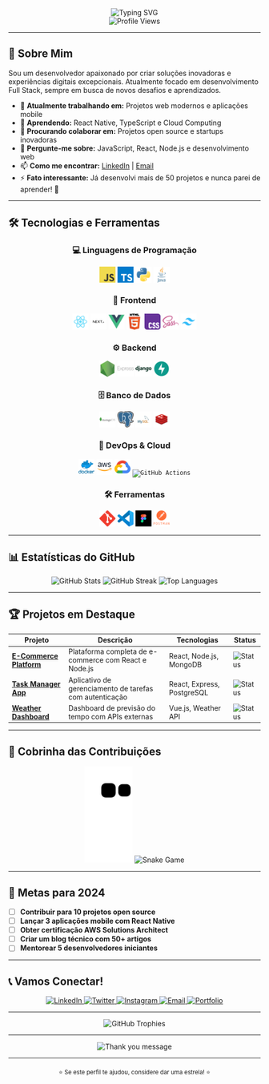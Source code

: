 <div align="center">
  <img src="https://readme-typing-svg.herokuapp.com?font=Fira+Code&weight=500&size=28&pause=1000&color=6366F1&center=true&vCenter=true&width=435&lines=Ol%C3%A1!+Eu+sou+Matheus+%F0%9F%91%8B;Desenvolvedor+Full+Stack+%F0%9F%92%BB;Apaixonado+por+tecnologia+%F0%9F%9A%80" alt="Typing SVG" />
</div>

<div align="center">
  <img src="https://komarev.com/ghpvc/?username=matheus489&style=flat-square&color=6366F1" alt="Profile Views" />
</div>

---

## 🚀 Sobre Mim

Sou um desenvolvedor apaixonado por criar soluções inovadoras e experiências digitais excepcionais. Atualmente focado em desenvolvimento Full Stack, sempre em busca de novos desafios e aprendizados.

- 🔭 **Atualmente trabalhando em:** Projetos web modernos e aplicações mobile
- 🌱 **Aprendendo:** React Native, TypeScript e Cloud Computing
- 👯 **Procurando colaborar em:** Projetos open source e startups inovadoras
- 💬 **Pergunte-me sobre:** JavaScript, React, Node.js e desenvolvimento web
- 📫 **Como me encontrar:** [LinkedIn](https://linkedin.com/in/seu-perfil) | [Email](mailto:seu-email@exemplo.com)
- ⚡ **Fato interessante:** Já desenvolvi mais de 50 projetos e nunca parei de aprender! 🚀

---

## 🛠️ Tecnologias e Ferramentas

<div align="center">
  
### 💻 Linguagens de Programação
<code><img height="32" src="https://raw.githubusercontent.com/github/explore/80688e429a7d4ef2fca1e82350fe8e3517d3494d/topics/javascript/javascript.png" alt="Javascript"/></code>
<code><img height="32" src="https://raw.githubusercontent.com/github/explore/80688e429a7d4ef2fca1e82350fe8e3517d3494d/topics/typescript/typescript.png" alt="Typescript"/></code>
<code><img height="32" src="https://raw.githubusercontent.com/github/explore/80688e429a7d4ef2fca1e82350fe8e3517d3494d/topics/python/python.png" alt="Python"/></code>
<code><img height="32" src="https://raw.githubusercontent.com/github/explore/80688e429a7d4ef2fca1e82350fe8e3517d3494d/topics/java/java.png" alt="Java"/></code>

### 🎨 Frontend
<code><img height="32" src="https://raw.githubusercontent.com/github/explore/80688e429a7d4ef2fca1e82350fe8e3517d3494d/topics/react/react.png" alt="React"/></code>
<code><img height="32" src="https://raw.githubusercontent.com/github/explore/80688e429a7d4ef2fca1e82350fe8e3517d3494d/topics/nextjs/nextjs.png" alt="Next.js"/></code>
<code><img height="32" src="https://raw.githubusercontent.com/github/explore/80688e429a7d4ef2fca1e82350fe8e3517d3494d/topics/vue/vue.png" alt="Vue.js"/></code>
<code><img height="32" src="https://raw.githubusercontent.com/github/explore/80688e429a7d4ef2fca1e82350fe8e3517d3494d/topics/html/html.png" alt="HTML5"/></code>
<code><img height="32" src="https://raw.githubusercontent.com/github/explore/80688e429a7d4ef2fca1e82350fe8e3517d3494d/topics/css/css.png" alt="CSS"/></code>
<code><img height="32" src="https://raw.githubusercontent.com/github/explore/80688e429a7d4ef2fca1e82350fe8e3517d3494d/topics/sass/sass.png" alt="Sass"/></code>
<code><img height="32" src="https://raw.githubusercontent.com/github/explore/80688e429a7d4ef2fca1e82350fe8e3517d3494d/topics/tailwind/tailwind.png" alt="Tailwind CSS"/></code>

### ⚙️ Backend
<code><img height="32" src="https://raw.githubusercontent.com/github/explore/80688e429a7d4ef2fca1e82350fe8e3517d3494d/topics/nodejs/nodejs.png" alt="Nodejs"/></code>
<code><img height="32" src="https://raw.githubusercontent.com/github/explore/80688e429a7d4ef2fca1e82350fe8e3517d3494d/topics/express/express.png" alt="Express.js"/></code>
<code><img height="32" src="https://raw.githubusercontent.com/github/explore/80688e429a7d4ef2fca1e82350fe8e3517d3494d/topics/django/django.png" alt="Django"/></code>
<code><img height="32" src="https://raw.githubusercontent.com/github/explore/80688e429a7d4ef2fca1e82350fe8e3517d3494d/topics/fastapi/fastapi.png" alt="FastAPI"/></code>

### 🗄️ Banco de Dados
<code><img height="32" src="https://raw.githubusercontent.com/github/explore/80688e429a7d4ef2fca1e82350fe8e3517d3494d/topics/mongodb/mongodb.png" alt="MongoDB"/></code>
<code><img height="32" src="https://raw.githubusercontent.com/github/explore/80688e429a7d4ef2fca1e82350fe8e3517d3494d/topics/postgresql/postgresql.png" alt="PostegreSQL"/></code>
<code><img height="32" src="https://raw.githubusercontent.com/github/explore/80688e429a7d4ef2fca1e82350fe8e3517d3494d/topics/mysql/mysql.png" alt="MySQL"/></code>
<code><img height="32" src="https://raw.githubusercontent.com/github/explore/80688e429a7d4ef2fca1e82350fe8e3517d3494d/topics/redis/redis.png" alt="Redis"/></code>

### 🚀 DevOps & Cloud
<code><img height="32" src="https://raw.githubusercontent.com/github/explore/80688e429a7d4ef2fca1e82350fe8e3517d3494d/topics/docker/docker.png" alt="Docker"/></code>
<code><img height="32" src="https://raw.githubusercontent.com/github/explore/80688e429a7d4ef2fca1e82350fe8e3517d3494d/topics/aws/aws.png" alt="AWS"/></code>
<code><img height="32" src="https://raw.githubusercontent.com/github/explore/80688e429a7d4ef2fca1e82350fe8e3517d3494d/topics/google-cloud/google-cloud.png" alt="Google Cloud"/></code>
<code><img height="32" src="https://raw.githubusercontent.com/github/explore/80688e429a7d4ef2fca1e82350fe8e3517d3494d/topics/github-actions/github-actions.png" alt="GitHub Actions"/></code>

### 🛠️ Ferramentas
<code><img height="32" src="https://raw.githubusercontent.com/github/explore/80688e429a7d4ef2fca1e82350fe8e3517d3494d/topics/git/git.png" alt="Git"/></code>
<code><img height="32" src="https://raw.githubusercontent.com/github/explore/80688e429a7d4ef2fca1e82350fe8e3517d3494d/topics/visual-studio-code/visual-studio-code.png" alt="VS Code"/></code>
<code><img height="32" src="https://raw.githubusercontent.com/github/explore/80688e429a7d4ef2fca1e82350fe8e3517d3494d/topics/figma/figma.png" alt="Figma"/></code>
<code><img height="32" src="https://raw.githubusercontent.com/github/explore/80688e429a7d4ef2fca1e82350fe8e3517d3494d/topics/postman/postman.png" alt="Postman"/></code>

</div>

---

## 📊 Estatísticas do GitHub

<div align="center">
  <img src="https://github-readme-stats.vercel.app/api?username=matheus489&show_icons=true&theme=radical&hide_border=true&bg_color=0D1117&title_color=6366F1&icon_color=6366F1&text_color=FFFFFF" alt="GitHub Stats" />
  
  <img src="https://github-readme-streak-stats.herokuapp.com/?user=matheus489&theme=radical&hide_border=true&background=0D1117&stroke=6366F1&ring=6366F1&fire=6366F1&currStreakNum=FFFFFF&currStreakLabel=6366F1&sideNums=FFFFFF&sideLabels=FFFFFF&dates=FFFFFF" alt="GitHub Streak" />
  
  <img src="https://github-readme-stats.vercel.app/api/top-langs/?username=matheus489&layout=compact&theme=radical&hide_border=true&bg_color=0D1117&title_color=6366F1&text_color=FFFFFF" alt="Top Languages" />
</div>

---

## 🏆 Projetos em Destaque

<div align="center">

| Projeto | Descrição | Tecnologias | Status |
|---------|-----------|-------------|--------|
| **[E-Commerce Platform](https://github.com/matheus489/ecommerce)** | Plataforma completa de e-commerce com React e Node.js | React, Node.js, MongoDB | ![Status](https://img.shields.io/badge/Status-Concluído-brightgreen) |
| **[Task Manager App](https://github.com/matheus489/task-manager)** | Aplicativo de gerenciamento de tarefas com autenticação | React, Express, PostgreSQL | ![Status](https://img.shields.io/badge/Status-Em_Desenvolvimento-orange) |
| **[Weather Dashboard](https://github.com/matheus489/weather-app)** | Dashboard de previsão do tempo com APIs externas | Vue.js, Weather API | ![Status](https://img.shields.io/badge/Status-Concluído-brightgreen) |

</div>

---

## 🐍 Cobrinha das Contribuições

<div align="center">
  <img src="https://github.com/matheus489/matheus489/blob/output/github-contribution-grid-snake-dark.svg" alt="Snake Game" />
  
  <!-- Alternativa caso a cobrinha não carregue -->
  <img src="https://github.com/matheus489/matheus489/blob/output/github-contribution-grid-snake.svg" alt="Snake Game" />
</div>

---

## 🎯 Metas para 2024

- [ ] **Contribuir para 10 projetos open source**
- [ ] **Lançar 3 aplicações mobile com React Native**
- [ ] **Obter certificação AWS Solutions Architect**
- [ ] **Criar um blog técnico com 50+ artigos**
- [ ] **Mentorear 5 desenvolvedores iniciantes**

---

## 📞 Vamos Conectar!

<div align="center">
  <a href="https://linkedin.com/in/seu-perfil" target="_blank">
    <img src="https://img.shields.io/badge/-LinkedIn-0077B5?style=for-the-badge&logo=linkedin&logoColor=white" alt="LinkedIn" />
  </a>
  <a href="https://twitter.com/seu-usuario" target="_blank">
    <img src="https://img.shields.io/badge/-Twitter-1DA1F2?style=for-the-badge&logo=twitter&logoColor=white" alt="Twitter" />
  </a>
  <a href="https://instagram.com/seu-usuario" target="_blank">
    <img src="https://img.shields.io/badge/-Instagram-E4405F?style=for-the-badge&logo=instagram&logoColor=white" alt="Instagram" />
  </a>
  <a href="mailto:seu-email@exemplo.com" target="_blank">
    <img src="https://img.shields.io/badge/-Email-D14836?style=for-the-badge&logo=gmail&logoColor=white" alt="Email" />
  </a>
  <a href="https://seu-site.com" target="_blank">
    <img src="https://img.shields.io/badge/-Portfolio-000000?style=for-the-badge&logo=About.me&logoColor=white" alt="Portfolio" />
  </a>
</div>

---

<div align="center">
  <img src="https://github-profile-trophy.vercel.app/?username=matheus489&theme=radical&no-frame=true&no-bg=false&margin-w=4" alt="GitHub Trophies" />
</div>

---

<div align="center">
  <img src="https://readme-typing-svg.herokuapp.com?font=Fira+Code&weight=500&size=20&pause=1000&color=6366F1&center=true&vCenter=true&width=435&lines=Obrigado+por+visitar+meu+perfil!+%F0%9F%98%8A;Vamos+criar+algo+incr%C3%ADvel+juntos!+%F0%9F%9A%80" alt="Thank you message" />
</div>

---

<div align="center">
  <sub>⭐ Se este perfil te ajudou, considere dar uma estrela! ⭐</sub>
</div>
